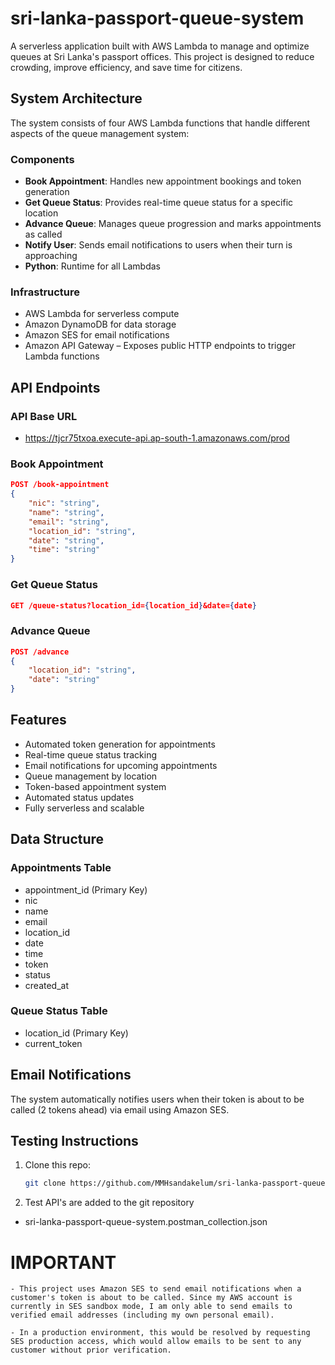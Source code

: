 # sri-lanka-passport-queue-system
A serverless application built with AWS Lambda to manage and optimize queues at Sri Lanka's passport offices. This project is designed to reduce crowding, improve efficiency, and save time for citizens.

## System Architecture

The system consists of four AWS Lambda functions that handle different aspects of the queue management system:

### Components
- **Book Appointment**: Handles new appointment bookings and token generation
- **Get Queue Status**: Provides real-time queue status for a specific location
- **Advance Queue**: Manages queue progression and marks appointments as called
- **Notify User**: Sends email notifications to users when their turn is approaching
- **Python**: Runtime for all Lambdas

### Infrastructure
- AWS Lambda for serverless compute
- Amazon DynamoDB for data storage
- Amazon SES for email notifications
- Amazon API Gateway – Exposes public HTTP endpoints to trigger Lambda functions

## API Endpoints

### API Base URL

- https://tjcr75txoa.execute-api.ap-south-1.amazonaws.com/prod

### Book Appointment
```json
POST /book-appointment
{
    "nic": "string",
    "name": "string",
    "email": "string",
    "location_id": "string",
    "date": "string",
    "time": "string"
}
```

### Get Queue Status
```json
GET /queue-status?location_id={location_id}&date={date}
```

### Advance Queue
```json
POST /advance
{
    "location_id": "string",
    "date": "string"
}
```

## Features

- Automated token generation for appointments
- Real-time queue status tracking
- Email notifications for upcoming appointments
- Queue management by location
- Token-based appointment system
- Automated status updates
- Fully serverless and scalable

## Data Structure

### Appointments Table
- appointment_id (Primary Key)
- nic
- name
- email
- location_id
- date
- time
- token
- status
- created_at

### Queue Status Table
- location_id (Primary Key)
- current_token

## Email Notifications
The system automatically notifies users when their token is about to be called (2 tokens ahead) via email using Amazon SES.


## Testing Instructions

1. Clone this repo:
   ```bash
   git clone https://github.com/MMHsandakelum/sri-lanka-passport-queue-system.git

2. Test API's are added to the git repository

  - sri-lanka-passport-queue-system.postman_collection.json

# IMPORTANT

    - This project uses Amazon SES to send email notifications when a customer's token is about to be called. Since my AWS account is currently in SES sandbox mode, I am only able to send emails to verified email addresses (including my own personal email).

    - In a production environment, this would be resolved by requesting SES production access, which would allow emails to be sent to any customer without prior verification.


